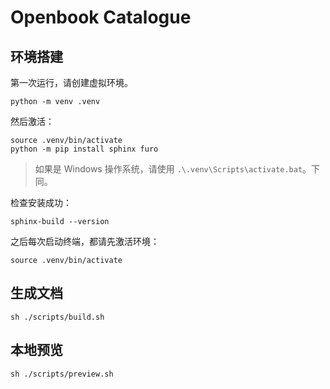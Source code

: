 # Openbook Catalogue

## 环境搭建

第一次运行，请创建虚拟环境。

```shell
python -m venv .venv
```

然后激活：

```shell
source .venv/bin/activate
python -m pip install sphinx furo
```

> 如果是 Windows 操作系统，请使用 `.\.venv\Scripts\activate.bat`。下同。

检查安装成功：

```shell
sphinx-build --version
```

之后每次启动终端，都请先激活环境：

```shell
source .venv/bin/activate
```

## 生成文档

```shell
sh ./scripts/build.sh
```

## 本地预览

```shell
sh ./scripts/preview.sh
```
